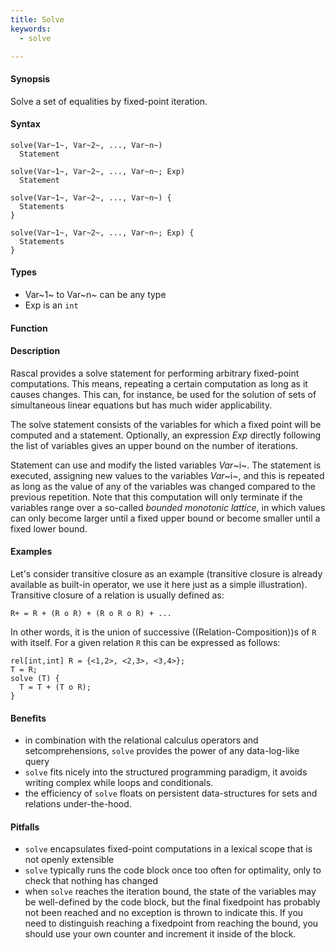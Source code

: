 ```yaml
---
title: Solve
keywords:
  - solve

---
```


#### Synopsis

Solve a set of equalities by fixed-point iteration.

#### Syntax

```rascal
solve(Var~1~, Var~2~, ..., Var~n~)
  Statement

solve(Var~1~, Var~2~, ..., Var~n~; Exp)
  Statement

solve(Var~1~, Var~2~, ..., Var~n~) {
  Statements
}

solve(Var~1~, Var~2~, ..., Var~n~; Exp) {
  Statements
}
```

#### Types

* Var~1~ to Var~n~ can be any type
* Exp is an `int`

#### Function

#### Description

Rascal provides a solve statement for performing arbitrary fixed-point computations. This means, repeating a certain computation as long as it causes changes. This can, for instance, be used for the solution of sets of simultaneous 
linear equations but has much wider applicability.

The solve statement consists of the variables for which a fixed point will be computed and a statement. 
Optionally, an expression _Exp_ directly following the list of variables gives an upper bound on the number of iterations.

Statement can use and modify the listed variables _Var_~i~. 
The statement is executed, assigning new values to the variables _Var_~i~, and this is repeated as long as the value 
of any of the variables was changed compared to the previous repetition. 
Note that this computation will only terminate if the variables range over a so-called _bounded monotonic lattice_,
in which values can only become larger until a fixed upper bound or become smaller until a fixed lower bound.

#### Examples

Let's consider transitive closure as an example (transitive closure is already available as built-in operator, 
we use it here just as a simple illustration). Transitive closure of a relation is usually defined as:
```rascal
R+ = R + (R o R) + (R o R o R) + ...
```
In other words, it is the union of successive ((Relation-Composition))s of `R` with itself. 
For a given relation `R` this can be expressed as follows:
```rascal-shell
rel[int,int] R = {<1,2>, <2,3>, <3,4>};
T = R;
solve (T) {
  T = T + (T o R);
}
```

#### Benefits

* in combination with the relational calculus operators and setcomprehensions, `solve` provides the power of any data-log-like query
* `solve` fits nicely into the structured programming paradigm, it avoids writing complex while loops and conditionals.
* the efficiency of `solve` floats on persistent data-structures for sets and relations under-the-hood.

#### Pitfalls

* `solve` encapsulates fixed-point computations in a lexical scope that is not openly extensible
* `solve` typically runs the code block once too often for optimality, only to check that nothing has changed
* when `solve` reaches the iteration bound, the state of the variables may be well-defined by the code block, but the final fixedpoint has probably not been reached and no exception is thrown to indicate this. If you need to distinguish reaching a fixedpoint from reaching the bound, you should use your own counter and increment it inside of the block.